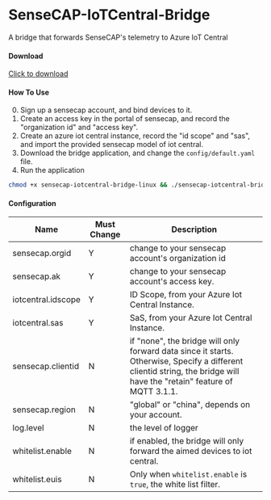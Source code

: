 # SenseCAP-IoTCentral-Bridge
A bridge that forwards SenseCAP's telemetry to Azure IoT Central

#### Download
[Click to download](https://github.com/Seeed-Solution/SenseCAP-IoTCentral-Bridge/releases)

#### How To Use
0. Sign up a sensecap account, and bind devices to it.
0. Create an access key in the portal of sensecap, and record the "organization id" and "access key".
0. Create an azure iot central instance, record the "id scope" and "sas", and import the provided sensecap model of iot central.
0. Download the bridge application, and change the `config/default.yaml` file.
0. Run the application 
```bash
chmod +x sensecap-iotcentral-bridge-linux && ./sensecap-iotcentral-bridge-linux
```

#### Configuration
| Name | Must Change | Description |
| --- | --- | --- |
| sensecap.orgid | Y | change to your sensecap account's organization id |
| sensecap.ak | Y | change to your sensecap account's access key. |
| iotcentral.idscope | Y | ID Scope, from your Azure Iot Central Instance. |
| iotcentral.sas | Y | SaS, from your Azure Iot Central Instance. |
| sensecap.clientid | N | if "none", the bridge will only forward data since it starts. Otherwise, Specify a different clientid string, the bridge will have the "retain" feature of MQTT 3.1.1. |
| sensecap.region | N | "global" or "china", depends on your account. |
| log.level | N | the level of logger |
| whitelist.enable | N | if enabled, the bridge will only forward the aimed devices to iot central. |
| whitelist.euis | N | Only when `whitelist.enable` is `true`, the white list filter. |

